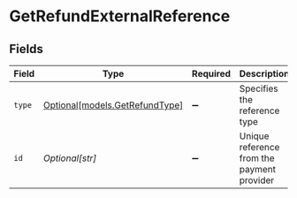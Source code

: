 # GetRefundExternalReference


## Fields

| Field                                                        | Type                                                         | Required                                                     | Description                                                  | Example                                                      |
| ------------------------------------------------------------ | ------------------------------------------------------------ | ------------------------------------------------------------ | ------------------------------------------------------------ | ------------------------------------------------------------ |
| `type`                                                       | [Optional[models.GetRefundType]](../models/getrefundtype.md) | :heavy_minus_sign:                                           | Specifies the reference type                                 | acquirer-reference                                           |
| `id`                                                         | *Optional[str]*                                              | :heavy_minus_sign:                                           | Unique reference from the payment provider                   | 123456789012345                                              |